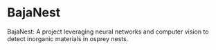 # BajaNest
 BajaNest: A project leveraging neural networks and computer vision to detect inorganic materials in osprey nests.
